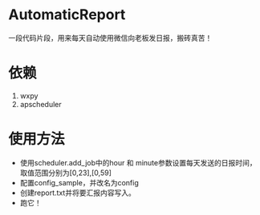 # AutomaticReport
一段代码片段，用来每天自动使用微信向老板发日报，搬砖真苦！

# 依赖
1. wxpy
2. apscheduler

# 使用方法
- 使用scheduler.add_job中的hour 和 minute参数设置每天发送的日报时间，取值范围分别为[0,23],[0,59]
- 配置config_sample，并改名为config
- 创建report.txt并将要汇报内容写入。
- 跑它！